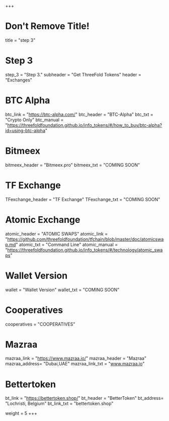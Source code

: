 +++
# Don't Remove Title!
title = "step 3"

# Step 3
step_3 = "Step 3."
subheader = "Get ThreeFold Tokens"
header = "Exchanges"

# BTC Alpha
btc_link = "https://btc-alpha.com/"
btc_header = "BTC-Alpha"
btc_txt = "Crypto Only"
btc_manual = "https://threefoldfoundation.github.io/info_tokens/#/how_to_buy/btc-alpha?id=using-btc-alpha"

# Bitmeex
bitmeex_header = "Bitmeex.pro"
bitmeex_txt = "COMING SOON"

# TF Exchange
TFexchange_header = "TF Exchange"
TFexchange_txt = "COMING SOON"

# Atomic Exchange
atomic_header = "ATOMIC SWAPS"
atomic_link = "https://github.com/threefoldfoundation/tfchain/blob/master/doc/atomicswap.md"
atomic_txt = "Command Line"
atomic_manual = "https://threefoldfoundation.github.io/info_tokens/#/technology/atomic_swaps"

# Wallet Version
wallet = "Wallet Version"
wallet_txt = "COMING SOON"

# Cooperatives
cooperatives = "COOPERATIVES"

# Mazraa
mazraa_link = "https://www.mazraa.io/"
mazraa_header = "Mazraa"
mazraa_address= "Dubai,UAE"
mazraa_link_txt = "www.mazraa.io"

# Bettertoken
bt_link = "https://bettertoken.shop/"
bt_header = "BetterToken"
bt_address= "Lochristi, Belgium"
bt_link_txt = "bettertoken.shop"

weight = 5
+++